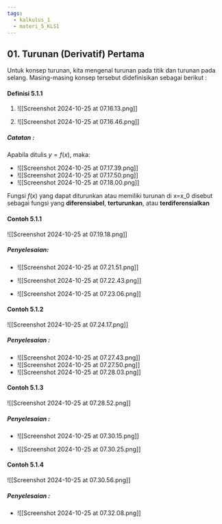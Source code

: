 ```yaml
---
tags:
  - kalkulus_1
  - materi_5_KLS1
---
```

## 01. Turunan (Derivatif) Pertama

Untuk konsep turunan, kita mengenal turunan pada titik dan turunan pada selang. Masing-masing konsep tersebut didefinisikan sebagai berikut :

#### Definisi 5.1.1

1.  ![[Screenshot 2024-10-25 at 07.16.13.png]]
   
2. ![[Screenshot 2024-10-25 at 07.16.46.png]]

##### Catatan :

Apabila ditulis $y=f(x)$, maka:

- ![[Screenshot 2024-10-25 at 07.17.39.png]]
- ![[Screenshot 2024-10-25 at 07.17.50.png]]
- ![[Screenshot 2024-10-25 at 07.18.00.png]]

Fungsi $f(x)$ yang dapat diturunkan atau memiliki turunan di x=x_0 disebut sebagai fungsi yang **diferensiabel**, **terturunkan**, atau **terdiferensialkan** 


#### Contoh 5.1.1

![[Screenshot 2024-10-25 at 07.19.18.png]]

##### Penyelesaian:

-  ![[Screenshot 2024-10-25 at 07.21.51.png]]
  
-  ![[Screenshot 2024-10-25 at 07.22.43.png]]
- ![[Screenshot 2024-10-25 at 07.23.06.png]]

#### Contoh 5.1.2

![[Screenshot 2024-10-25 at 07.24.17.png]]

##### Penyelesaian :

-  ![[Screenshot 2024-10-25 at 07.27.43.png]]
-  ![[Screenshot 2024-10-25 at 07.27.50.png]]
-  ![[Screenshot 2024-10-25 at 07.28.03.png]]

#### Contoh 5.1.3

![[Screenshot 2024-10-25 at 07.28.52.png]]

##### Penyelesaian : 

-  ![[Screenshot 2024-10-25 at 07.30.15.png]]
  
- ![[Screenshot 2024-10-25 at 07.30.25.png]]

#### Contoh 5.1.4

![[Screenshot 2024-10-25 at 07.30.56.png]]

##### Penyelesaian :

-  ![[Screenshot 2024-10-25 at 07.32.08.png]]
